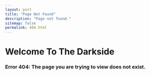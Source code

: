 ```yaml
---
layout: post
title: "Page Not Found"
description: "Page not found."
sitemap: false
permalink: 404.html
---  
```


Welcome To The Darkside
===========================

### Error 404: The page you are trying to view does not exist.